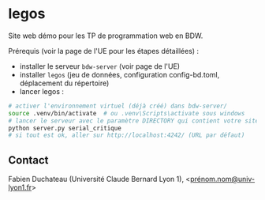 # legos

Site web démo pour les TP de programmation web en BDW.

Prérequis (voir la page de l'UE pour les étapes détaillées) : 

- installer le serveur `bdw-server` (voir page de l'UE)
- installer `legos` (jeu de données, configuration config-bd.toml, déplacement du répertoire)
- lancer legos :
```sh
# activer l'environnement virtuel (déjà créé) dans bdw-server/
source .venv/bin/activate  # ou .venv\Scripts\activate sous windows
# lancer le serveur avec le paramètre DIRECTORY qui contient votre site web
python server.py serial_critique
# si tout est ok, aller sur http://localhost:4242/ (URL par défaut)
```


## Contact

Fabien Duchateau (Université Claude Bernard Lyon 1), <prénom.nom@univ-lyon1.fr>

